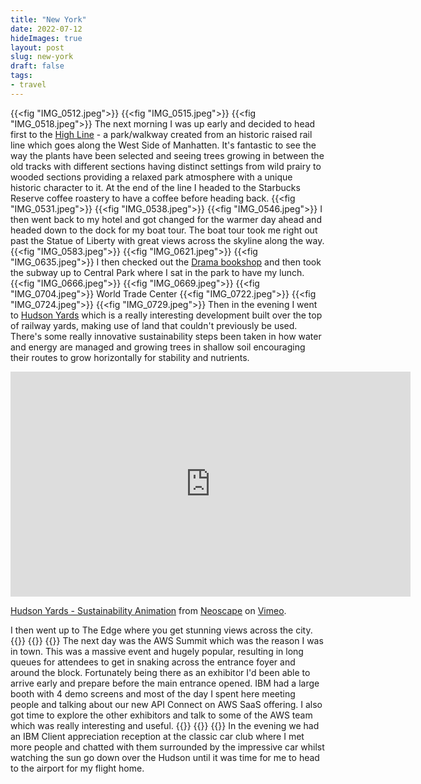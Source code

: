 ```yaml
---
title: "New York"
date: 2022-07-12
hideImages: true
layout: post
slug: new-york
draft: false
tags:
- travel
---
```


{{<fig "IMG_0512.jpeg">}}
{{<fig "IMG_0515.jpeg">}}
{{<fig "IMG_0518.jpeg">}}
The next morning I was up early and decided to head first to the [High Line](https://www.thehighline.org/) - a park/walkway created from an historic raised rail line which goes along the West Side of Manhatten. It's fantastic to see the way the plants have been selected and seeing trees growing in between the old tracks with different sections having distinct settings from wild prairy to wooded sections providing a relaxed park atmosphere with a unique historic character to it. At the end of the line I headed to the Starbucks Reserve coffee roastery to have a coffee before heading back. 
{{<fig "IMG_0531.jpeg">}}
{{<fig "IMG_0538.jpeg">}}
{{<fig "IMG_0546.jpeg">}}
I then went back to my hotel and got changed for the warmer day ahead and headed down to the dock for my boat tour. 
The boat tour took me right out past the Statue of Liberty with great views across the skyline along the way. 
{{<fig "IMG_0583.jpeg">}}
{{<fig "IMG_0621.jpeg">}}
{{<fig "IMG_0635.jpeg">}}
I then checked out the [Drama bookshop](https://www.dramabookshop.com) and then took the subway up to Central Park where I sat in the park to have my lunch. 
{{<fig "IMG_0666.jpeg">}}
{{<fig "IMG_0669.jpeg">}}
{{<fig "IMG_0704.jpeg">}}
World Trade Center
{{<fig "IMG_0722.jpeg">}}
{{<fig "IMG_0724.jpeg">}}
{{<fig "IMG_0729.jpeg">}}
Then in the evening I went to [Hudson Yards](https://www.hudsonyardsnewyork.com) which is a really interesting development built over the top of railway yards, making use of land that couldn't previously be used. There's some really innovative sustainability steps been taken in how water and energy are managed and growing trees in shallow soil encouraging their routes to grow horizontally for stability and nutrients.
<iframe src="https://player.vimeo.com/video/522465714?h=59aea5e767" width="640" height="360" frameborder="0" allow="autoplay; fullscreen; picture-in-picture" allowfullscreen></iframe>
<p><a href="https://vimeo.com/522465714">Hudson Yards - Sustainability Animation</a> from <a href="https://vimeo.com/neoscape">Neoscape</a> on <a href="https://vimeo.com">Vimeo</a>.</p>
I then went up to The Edge where you get stunning views across the city. 
{{<fig "IMG_0741.jpeg">}}
{{<fig "IMG_0746.jpeg">}}
{{<fig "IMG_0797.jpeg">}}
The next day was the AWS Summit which was the reason I was in town. This was a massive event and hugely popular, resulting in long queues for attendees to get in snaking across the entrance foyer and around the block. Fortunately being there as an exhibitor I'd been able to arrive early and prepare before the main entrance opened. IBM had a large booth with 4 demo screens and most of the day I spent here meeting people and talking about our new API Connect on AWS SaaS offering. I also got time to explore the other exhibitors and talk to some of the AWS team which was really interesting and useful. 
{{<fig "IMG_0814.jpeg">}}
{{<fig "IMG_0819.jpeg">}}
{{<fig "IMG_0822.jpeg">}}
In the evening we had an IBM Client appreciation reception at the classic car club where I met more people and chatted with them surrounded by the impressive car whilst watching the sun go down over the Hudson until it was time for me to head to the airport for my flight home. 
